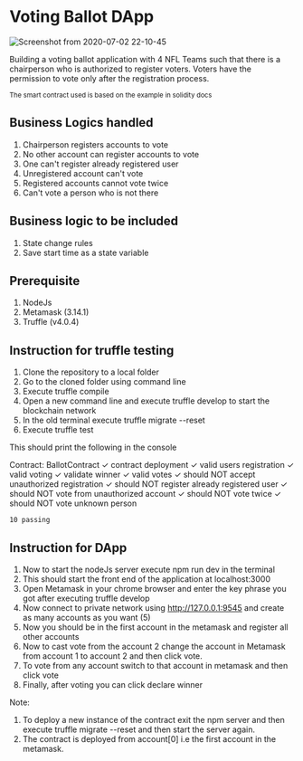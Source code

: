 # Voting Ballot DApp

![Screenshot from 2020-07-02 22-10-45](https://user-images.githubusercontent.com/34116562/86387627-107bbf00-bcb1-11ea-8b99-43521be126a6.png)

Building a voting ballot application with 4 NFL Teams such that there is a chairperson who is authorized to register voters. Voters have the permission to vote only after the registration process.

<small> The smart contract used is based on the example in solidity docs </small>


## Business Logics handled

1. Chairperson registers accounts to vote
2. No other account can register accounts to vote
3. One can't register already registered user
4. Unregistered account can't vote
5. Registered accounts cannot vote twice
6. Can't vote a person who is not there

## Business logic to be included

1. State change rules
2. Save start time as a state variable

## Prerequisite

1. NodeJs
2. Metamask (3.14.1)
3. Truffle (v4.0.4)

## Instruction for truffle testing

1. Clone the repository to a local folder
2. Go to the cloned folder using command line
3. Execute truffle compile
4. Open a new command line and execute truffle develop to start the blockchain network
5. In the old terminal execute truffle migrate --reset
6. Execute truffle test

This should print the following in the console

 Contract: BallotContract
    ✓ contract deployment
    ✓ valid users registration
    ✓ valid voting
    ✓ validate winner
    ✓ valid votes
    ✓ should NOT accept unauthorized registration
    ✓ should NOT register already registered user
    ✓ should NOT vote from unauthorized account
    ✓ should NOT vote twice
    ✓ should NOT vote unknown person

    10 passing


## Instruction for DApp

1. Now to start the nodeJs server execute npm run dev in the terminal
2. This should start the front end of the application at localhost:3000
3. Open Metamask in your chrome browser and enter the key phrase you got after executing truffle develop
4. Now connect to private network using http://127.0.0.1:9545 and create as many accounts as you want (5)
5. Now you should be in the first account in the metamask and register all other accounts
6. Now to cast vote from the account 2 change the account in Metamask from account 1 to account 2 and then click vote.
7. To vote from any account switch to that account in metamask and then click vote
8. Finally, after voting you can click declare winner

Note:
1. To deploy a new instance of the contract exit the npm server and then execute truffle migrate --reset and then start the server again.
2. The contract is deployed from account[0] i.e the first account in the metamask.
